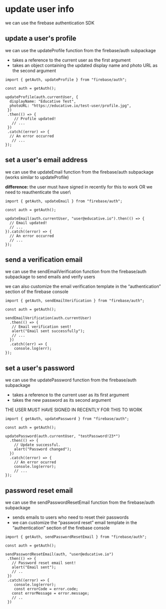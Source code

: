 # update user info
we can use the firebase authentication SDK 

## update a user's profile
we can use the updateProfile function from the firebase/auth subpackage
- takes a reference to the current user as the first argument
- takes an object containing the updated display name and photo URL as the second argument

```
import { getAuth, updateProfile } from "firebase/auth";

const auth = getAuth();

updateProfile(auth.currentUser, {
  displayName: "Educative Test",
  photoURL: "https://educative.io/test-user/profile.jpg",
 })
 .then(() => {
    // Profile updated!
   // ...
 })
 .catch((error) => {
  // An error occurred
   // ...
});
```

## set a user's email address
we can use the updateEmail function from the firebase/auth subpackage (works similar to updateProfile)

**difference:** the user must have signed in recently for this to work OR we need to reauthenticate the user\

```
import { getAuth, updateEmail } from "firebase/auth";

const auth = getAuth();

updateEmail(auth.currentUser, "user@educative.io").then(() => {
  // Email updated!
  // ...
}).catch((error) => {
  // An error occurred
  // ...
});
```

## send a verification email
we can use the sendEmailVerification function from the firebase/auth subpackage to send emails and verify users

we can also customize the email verification template in the “authentication” section of the firebase console

```
import { getAuth, sendEmailVerification } from "firebase/auth";

const auth = getAuth();

sendEmailVerification(auth.currentUser)
  .then(() => {
   // Email verification sent!
   alert("Email sent successfully");
   // ...
  })
  .catch((err) => {
    console.log(err);
});
```

## set a user's password
we can use the updatePassword function from the firebase/auth subpackage
- takes a reference to the current user as its first argument
- takes the new password as its second argument

THE USER MUST HAVE SIGNED IN RECENTLY FOR THIS TO WORK

```
import { getAuth, updatePassword } from "firebase/auth";

const auth = getAuth();

updatePassword(auth.currentUser, "testPassword!23*")
  .then(() => {
    // Update successful.
    alert("Password changed");
  })
  .catch((error) => {
    // An error ocurred
    console.log(error);
    // ...
});
```

## password reset email
we can use the sendPasswordResetEmail function from the firebase/auth subpackage
- sends emails to users who need to reset their passwords
- we can customize the “password reset” email template in the “authentication” section of the firebase console

```
import { getAuth, sendPasswordResetEmail } from "firebase/auth";

const auth = getAuth();

sendPasswordResetEmail(auth, "user@educative.io")
 .then(() => {
   // Password reset email sent!
   alert("Email sent");
   // ..
 })
 .catch((error) => {
    console.log(error);
    const errorCode = error.code;
   const errorMessage = error.message;       
   // .. 
 })
```